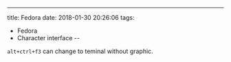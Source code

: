 ---
title: Fedora
date: 2018-01-30 20:26:06
tags:
- Fedora
- Character interface
--


`alt+ctrl+f3` can change to teminal without graphic.
